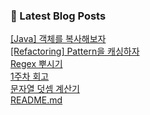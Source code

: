

### 📕 Latest Blog Posts   

<a href ="https://gilbert9172.tistory.com/105"> [Java] 객체를 복사해보자 </a> <br><a href ="https://gilbert9172.tistory.com/104"> [Refactoring] Pattern을 캐싱하자 </a> <br><a href ="https://gilbert9172.tistory.com/103"> Regex 뿌시기 </a> <br><a href ="https://gilbert9172.tistory.com/102"> 1주차 회고 </a> <br><a href ="https://gilbert9172.tistory.com/101"> 문자열 덧셈 계산기 </a> <br><a href ="https://gilbert9172.tistory.com/100"> README.md </a> <br>